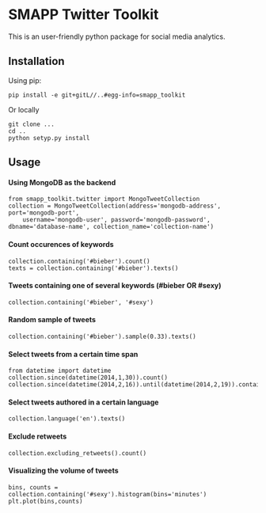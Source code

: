 # SMAPP Twitter Toolkit
This is an user-friendly python package for social media analytics.

## Installation
Using pip:

`pip install -e git+gitL//..#egg-info=smapp_toolkit`

Or locally

    git clone ...
    cd ..
    python setyp.py install


## Usage

#### Using MongoDB as the backend

    from smapp_toolkit.twitter import MongoTweetCollection
    collection = MongoTweetCollection(address='mongodb-address', port='mongodb-port',
        username='mongodb-user', password='mongodb-password', dbname='database-name', collection_name='collection-name')

#### Count occurences of keywords

    collection.containing('#bieber').count()
    texts = collection.containing('#bieber').texts()

#### Tweets containing one of several keywords (#bieber OR #sexy)

    collection.containing('#bieber', '#sexy')

#### Random sample of tweets

    collection.containing('#bieber').sample(0.33).texts()

#### Select tweets from a certain time span

    from datetime import datetime
    collection.since(datetime(2014,1,30)).count()
    collection.since(datetime(2014,2,16)).until(datetime(2014,2,19)).containing('obama').texts()

#### Select tweets authored in a certain language

    collection.language('en').texts()

#### Exclude retweets

    collection.excluding_retweets().count()

#### Visualizing the volume of tweets

    bins, counts = collection.containing('#sexy').histogram(bins='minutes')
    plt.plot(bins,counts)